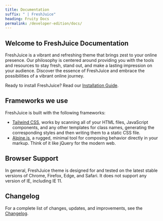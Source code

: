 ```yaml
---
title: Documentation
suffix: " | FreshJuice"
heading: Fruity Docs
permalink: /developer-edition/docs/
---
```


## Welcome to FreshJuice Documentation

FreshJuice is a vibrant and refreshing theme that brings zest to your online presence.
Our philosophy is centered around providing you with the tools and resources to stay fresh,
stand out, and make a lasting impression on your audience.
Discover the essence of FreshJuice and embrace the possibilities of a vibrant online journey.

Ready to install FreshJuice? Read our [Installation Guide](/developer-edition/docs/installation/).

## Frameworks we use

FreshJuice is built with the following frameworks:

- [Tailwind CSS](/developer-edition/docs/tailwindcss/), works by scanning all of your HTML files, JavaScript components, and any other templates for class names, generating the corresponding styles and then writing them to a static CSS file.
- [Alpine.js](/developer-edition/docs/alpinejs/), a rugged, minimal tool for composing behavior directly in your markup. Think of it like jQuery for the modern web.

## Browser Support

In general, FreshJuice theme is designed for and tested on the latest stable versions of Chrome, Firefox, Edge, and Safari. It does not support any version of IE, including IE 11.

## Changelog

For a complete list of changes, updates, and improvements, see the [Changelog](/developer-edition/changelog/).
